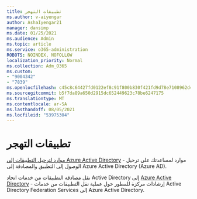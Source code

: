 ```yaml
---
title: تطبيقات التهجر
ms.author: v-aiyengar
author: AshaIyengar21
manager: dansimp
ms.date: 01/25/2021
ms.audience: Admin
ms.topic: article
ms.service: o365-administration
ROBOTS: NOINDEX, NOFOLLOW
localization_priority: Normal
ms.collection: Adm_O365
ms.custom:
- "9004342"
- "7839"
ms.openlocfilehash: c45c8c64427fd0122ef8c91f800b830f421fd9d78e7108962d4053700a3da519
ms.sourcegitcommit: b5f7da89a650d2915dc652449623c78be6247175
ms.translationtype: MT
ms.contentlocale: ar-SA
ms.lasthandoff: 08/05/2021
ms.locfileid: "53975304"
---
```

# <a name="migrating-applications"></a>تطبيقات التهجر

[موارد لترحيل التطبيقات إلى Azure Active Directory](https://docs.microsoft.com/azure/active-directory/manage-apps/migration-resources) - موارد لمساعدتك على ترحيل الوصول إلى التطبيق والمصادقة إلى Azure Active Directory (Azure AD).

نقل مصادقة التطبيقات من خدمات اتحاد Active Directory إلى [Azure Active Directory](https://docs.microsoft.com/azure/active-directory/manage-apps/migrate-adfs-apps-to-azure) - إرشادات مركزة للمطور حول عملية نقل التطبيقات من خدمات Active Directory Federation Services إلى Azure Active Directory.